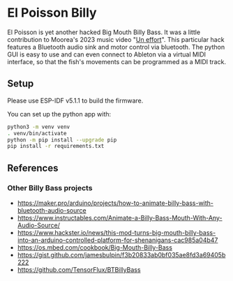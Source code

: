 # El Poisson Billy

El Poisson is yet another hacked Big Mouth Billy Bass. It was a little contribution to Moorea's 2023
music video "[Un effort](https://www.youtube.com/watch?v=xZalNH8_v24)". This particular hack
features a Bluetooth audio sink and motor control via bluetooth. The python GUI is easy to use and
can even connect to Ableton via a virtual MIDI interface, so that the fish's movements can be
programmed as a MIDI track. 

## Setup

Please use ESP-IDF v5.1.1 to build the firmware.

You can set up the python app with:

```sh
python3 -m venv venv
. venv/bin/activate
python -m pip install --upgrade pip
pip install -r requirements.txt
```

## References

### Other Billy Bass projects

- https://maker.pro/arduino/projects/how-to-animate-billy-bass-with-bluetooth-audio-source
- https://www.instructables.com/Animate-a-Billy-Bass-Mouth-With-Any-Audio-Source/
- https://www.hackster.io/news/this-mod-turns-big-mouth-billy-bass-into-an-arduino-controlled-platform-for-shenanigans-cac985a04b47
- https://os.mbed.com/cookbook/Big-Mouth-Billy-Bass
- https://gist.github.com/jamesbulpin/f3b20833ab0bf035ae8fd3a69405b222
- https://github.com/TensorFlux/BTBillyBass

